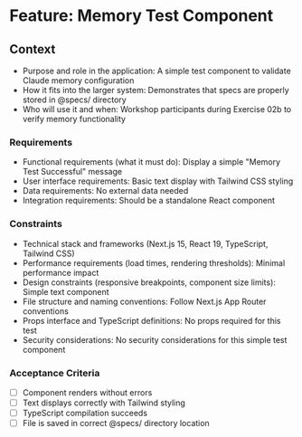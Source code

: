 # Feature: Memory Test Component

## Context

- Purpose and role in the application: A simple test component to validate Claude memory configuration
- How it fits into the larger system: Demonstrates that specs are properly stored in @specs/ directory
- Who will use it and when: Workshop participants during Exercise 02b to verify memory functionality

### Requirements

- Functional requirements (what it must do): Display a simple "Memory Test Successful" message
- User interface requirements: Basic text display with Tailwind CSS styling
- Data requirements: No external data needed
- Integration requirements: Should be a standalone React component

### Constraints

- Technical stack and frameworks (Next.js 15, React 19, TypeScript, Tailwind CSS)
- Performance requirements (load times, rendering thresholds): Minimal performance impact
- Design constraints (responsive breakpoints, component size limits): Simple text component
- File structure and naming conventions: Follow Next.js App Router conventions
- Props interface and TypeScript definitions: No props required for this test
- Security considerations: No security considerations for this simple test component

### Acceptance Criteria

- [ ] Component renders without errors
- [ ] Text displays correctly with Tailwind styling
- [ ] TypeScript compilation succeeds
- [ ] File is saved in correct @specs/ directory location
